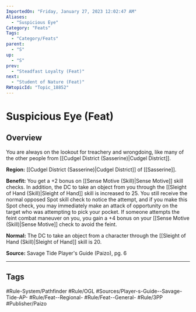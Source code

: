 ```yaml
---
ImportedOn: "Friday, January 27, 2023 12:02:47 AM"
Aliases:
  - "Suspicious Eye"
Category: "Feats"
Tags:
  - "Category/Feats"
parent:
  - "S"
up:
  - "S"
prev:
  - "Steadfast Loyalty (Feat)"
next:
  - "Student of Nature (Feat)"
RWtopicId: "Topic_18852"
---
```

# Suspicious Eye (Feat)
## Overview
You are always on the lookout for treachery and wrongdoing, like many of the other people from [[Cudgel District (Sasserine)|Cudgel District]].

**Region:** [[Cudgel District (Sasserine)|Cudgel District]] of [[Sasserine]].

**Benefit:** You get a +2 bonus on [[Sense Motive (Skill)|Sense Motive]] skill checks. In addition, the DC to take an object from you through the [[Sleight of Hand (Skill)|Sleight of Hand]] skill is increased to 25. You still receive the normal opposed Spot skill check to notice the attempt, and if you make this Spot check, you may immediately make an attack of opportunity on the target who was attempting to pick your pocket. If someone attempts the feint combat maneuver on you, you gain a +4 bonus on your [[Sense Motive (Skill)|Sense Motive]] check to avoid the feint.

**Normal:** The DC to take an object from a character through the [[Sleight of Hand (Skill)|Sleight of Hand]] skill is 20.

**Source:** Savage Tide Player's Guide (Paizo), pg. 6


---
## Tags
#Rule-System/Pathfinder #Rule/OGL #Sources/Player-s-Guide--Savage-Tide-AP- #Rule/Feat--Regional- #Rule/Feat--General- #Rule/3PP #Publisher/Paizo

